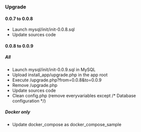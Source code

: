 ### Upgrade

#### 0.0.7 to 0.0.8

* Launch mysql/init/init-0.0.8.sql
* Update sources code 

#### 0.0.8 to 0.0.9

##### All

* Launch mysql/init/init-0.0.9.sql in MySQL
* Upload install_app/upgrade.php in the app root
* Execute /upgrade.php?from=0.0.8&to=0.0.9
* Remove /upgrade.php
* Update sources code
* Clean config.php (remove everyvariables except /* Database configuration */)

##### Docker only

* Update docker_compose as docker_compose_sample

